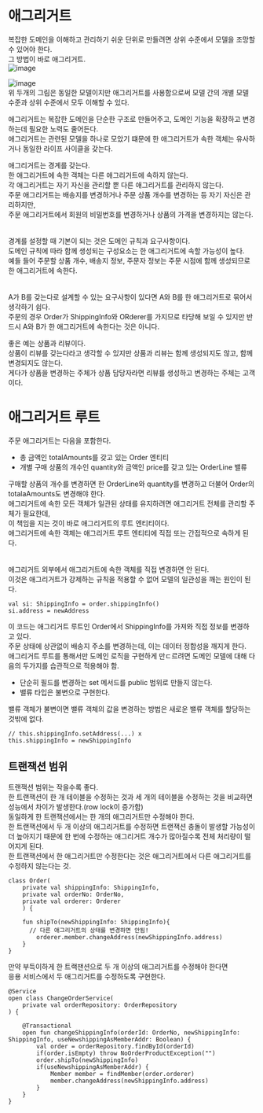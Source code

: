 # 애그리거트
복잡한 도메인을 이해하고 관리하기 쉬운 단위로 만들려면 상위 수준에서 모델을 조망할 수 있어야 한다.  
그 방법이 바로 애그리거트.  
![image](https://github.com/shmin7777/ddd-architecture/assets/67637716/2a0fb3bc-513a-4091-8f4b-b7d26ff8f279)  

![image](https://github.com/shmin7777/ddd-architecture/assets/67637716/0d5eb94a-f91c-42d7-b575-0fdc6e3580d2)  
위 두개의 그림은 동일한 모델이지만 애그리거트를 사용함으로써 모델 간의 개별 모델 수준과 상위 수준에서 모두 이해할 수 있다.  

애그리거트는 복잡한 도메인을 단순한 구조로 만들어주고, 도메인 기능을 확장하고 변경하는데 필요한 노력도 줄어든다.  
애그리거트는 관련된 모델을 하나로 모았기 떄문에 한 애그리거트가 속한 객체는 유사하거나 동일한 라이프 사이클을 갖는다.  

애그리거트는 경계를 갖는다.  
한 애그리거트에 속한 객체는 다른 애그리거트에 속하지 않는다.  
각 애그리거트는 자기 자신을 관리할 뿐 다른 애그리거트를 관리하지 않는다.  
주문 애그리거트는 배송지를 변경하거나 주문 상품 개수를 변경하는 등 자기 자신은 관리하지만,  
주문 애그리거트에서 회원의 비밀번호를 변경하거나 상품의 가격을 변경하지는 않는다.  
<br>  
경계를 설정할 때 기본이 되는 것은 도메인 규칙과 요구사항이다.  
도메인 규칙에 따라 함께 생성되는 구성요소는 한 애그리거트에 속할 가능성이 높다.  
예들 들어 주문할 상품 개수, 배송지 정보, 주문자 정보는 주문 시점에 함께 생성되므로 한 애그리거트에 속한다.  
<br>  
A가 B를 갖는다로 설계할 수 있는 요구사항이 있다면 A와 B를 한 애그리거트로 묶어서 생각하기 쉽다.  
주문의 경우 Order가 ShippingInfo와 ORderer를 가지므로 타당해 보일 수 있지만 반드시 A와 B가 한 애그리거트에 속한다는 것은 아니다.  

좋은 예는 상품과 리뷰이다.  
상품이 리뷰를 갖는다라고 생각할 수 있지만 상품과 리뷰는 함께 생성되지도 않고, 함께 변경되지도 않는다.  
게다가 상품을 변경하는 주체가 상품 담당자라면 리뷰를 생성하고 변경하는 주체는 고객이다.  

# 애그리거트 루트
주문 애그리거트는 다음을 포함한다.
* 총 금액인 totalAmounts를 갖고 있는 Order 엔티티
* 개별 구매 상품의 개수인 quantity와 금액인 price를 갖고 있는 OrderLine 밸류

구매할 상품의 개수를 변경하면 한 OrderLine와 quantity를 변경하고 더불어 Order의 totalaAmounts도 변경해야 한다.  
애그리거트에 속한 모든 객체가 일관된 상태를 유지하려면 애그리거트 전체를 관리할 주체가 필요한데,  
이  책임을 지는 것이 바로 애그리거트의 루트 엔티티이다.  
애그리거트에 속한 객체는 애그리거트 루트 엔티티에 직접 또는 간접적으로 속하게 된다.  
<br>  
애그리거트 외부에서 애그리거트에 속한 객체를 직접 변경하면 안 된다.  
이것은 애그리거트가 강제하는 규칙을 적용할 수 없어 모델의 일관성을 깨는 원인이 된다.  

```
val si: ShippingInfo = order.shippingInfo()
si.address = newAddress
```
이 코드는 애그리거트 루트인 Order에서 ShippingInfo를 가져와 직접 정보를 변경하고 있다.  
주문 상태에 상관없이 배송지 주소를 변경하는데, 이는 데이터 정합성을 깨지게 한다.  
애그리거트 루트를 통해서만 도메인 로직을 구현하게 만ㄷ르려면 도메인 모델에 대해 다음의 두가지를 습관적으로 적용해야 함.  
* 단순히 필드를 변경하는 set 메서드를 public 범위로 만들지 않는다.
* 밸류 타입은 불변으로 구현한다.

밸류 객체가 불변이면 밸류 객체의 값을 변경하는 방법은 새로운 밸류 객체를 할당하는 것밖에 없다.  
```
// this.shippingInfo.setAddress(...) x
this.shippingInfo = newShippingInfo 
```

## 트랜잭션 범위
트랜잭션 범위는 작을수록 좋다.  
한 트랜잭션이 한 개 테이블을 수정하는 것과 세 개의 테이블을 수정하는 것을 비교하면 성능에서 차이가 발생한다.(row lock이 증가함)  
동일하게 한 트랜잭션에서는 한 개의 애그리거트만 수정해야 한다.  
한 트랜잭션에서 두 개 이상의 애그리거트를 수정하면 트랜잭션 충돌이 발생할 가능성이 더 높아지기 때문에 한 번에 수정하는 애그리거트 개수가 많아질수록 전체 처리량이 떨어지게 된다.  
한 트랜잭션에서 한 애그리거트만 수정한다는 것은 애그리거트에서 다른 애그리거트를 수정하지 않는다는 것.  
```
class Order(
    private val shippingInfo: ShippingInfo,
    private val orderNo: OrderNo,
    private val orderer: Orderer
    ) {

    fun shipTo(newShippingInfo: ShippingInfo){
      // 다른 애그리거트의 상태를 변경하면 안됨!
        orderer.member.changeAddress(newShippingInfo.address)
    }
}
```
만약 부득이하게 한 트랙잰션으로 두 개 이상의 애그리거트를 수정해야 한다면  
응용 서비스에서 두 애그리거트를 수정하도록 구현한다.  

```
@Service
open class ChangeOrderService(
    private val orderRepository: OrderRepository
) {

    @Transactional
    open fun changeShippingInfo(orderId: OrderNo, newShippingInfo: ShippingInfo, useNewshippingAsMemberAddr: Boolean) {
        val order = orderRepository.findById(orderId)
        if(order.isEmpty) throw NoOrderProductException("")
        order.shipTo(newShippingInfo)
        if(useNewshippingAsMemberAddr) {
            Member member = findMember(order.orderer)
            member.changeAddress(newShippingInfo.address)
        }
    }
}
```









